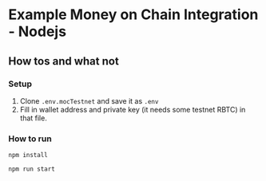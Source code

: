 # Example Money on Chain Integration - Nodejs

## How tos and what not

### Setup
1. Clone `.env.mocTestnet` and save it as `.env`
2. Fill in wallet address and private key (it needs some testnet RBTC) in that file.

### How to run

`npm install`

`npm run start`